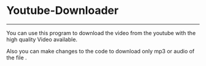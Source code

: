 # Youtube-Downloader
-------------------------------------

You can use this program to download the video from the youtube with the high quality Video available.

Also you can make changes to the code to download only mp3 or audio of the file .
